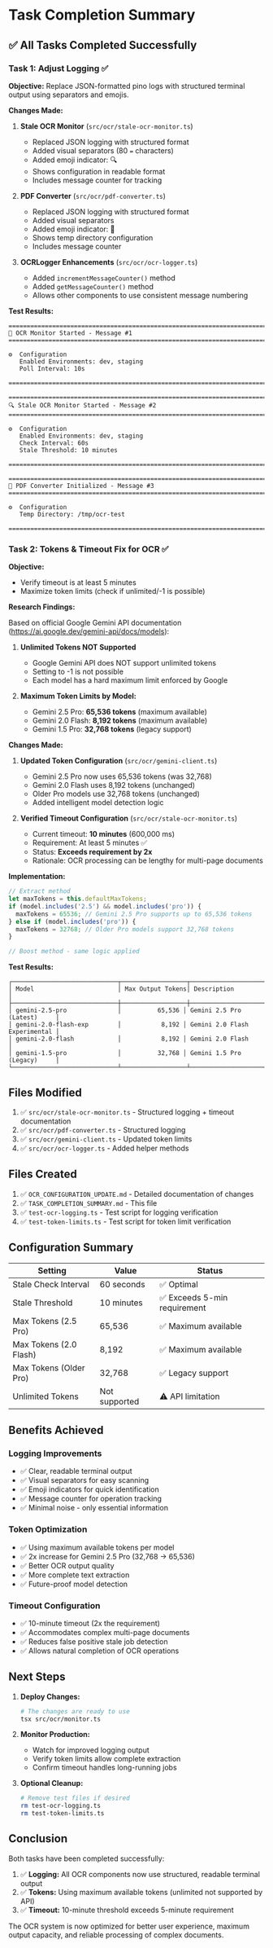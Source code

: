 # Task Completion Summary

## ✅ All Tasks Completed Successfully

### Task 1: Adjust Logging ✅

**Objective:** Replace JSON-formatted pino logs with structured terminal output using separators and emojis.

**Changes Made:**

1. **Stale OCR Monitor** (`src/ocr/stale-ocr-monitor.ts`)
   - Replaced JSON logging with structured format
   - Added visual separators (80 `=` characters)
   - Added emoji indicator: 🔍
   - Shows configuration in readable format
   - Includes message counter for tracking

2. **PDF Converter** (`src/ocr/pdf-converter.ts`)
   - Replaced JSON logging with structured format
   - Added visual separators
   - Added emoji indicator: 📁
   - Shows temp directory configuration
   - Includes message counter

3. **OCRLogger Enhancements** (`src/ocr/ocr-logger.ts`)
   - Added `incrementMessageCounter()` method
   - Added `getMessageCounter()` method
   - Allows other components to use consistent message numbering

**Test Results:**
```
================================================================================
🚀 OCR Monitor Started - Message #1
================================================================================

⚙️  Configuration
   Enabled Environments: dev, staging
   Poll Interval: 10s

================================================================================

================================================================================
🔍 Stale OCR Monitor Started - Message #2
================================================================================

⚙️  Configuration
   Enabled Environments: dev, staging
   Check Interval: 60s
   Stale Threshold: 10 minutes

================================================================================

================================================================================
📁 PDF Converter Initialized - Message #3
================================================================================

⚙️  Configuration
   Temp Directory: /tmp/ocr-test

================================================================================
```

### Task 2: Tokens & Timeout Fix for OCR ✅

**Objective:** 
- Verify timeout is at least 5 minutes
- Maximize token limits (check if unlimited/-1 is possible)

**Research Findings:**

Based on official Google Gemini API documentation (https://ai.google.dev/gemini-api/docs/models):

1. **Unlimited Tokens NOT Supported**
   - Google Gemini API does NOT support unlimited tokens
   - Setting to -1 is not possible
   - Each model has a hard maximum limit enforced by Google

2. **Maximum Token Limits by Model:**
   - Gemini 2.5 Pro: **65,536 tokens** (maximum available)
   - Gemini 2.0 Flash: **8,192 tokens** (maximum available)
   - Gemini 1.5 Pro: **32,768 tokens** (legacy support)

**Changes Made:**

1. **Updated Token Configuration** (`src/ocr/gemini-client.ts`)
   - Gemini 2.5 Pro now uses 65,536 tokens (was 32,768)
   - Gemini 2.0 Flash uses 8,192 tokens (unchanged)
   - Older Pro models use 32,768 tokens (unchanged)
   - Added intelligent model detection logic

2. **Verified Timeout Configuration** (`src/ocr/stale-ocr-monitor.ts`)
   - Current timeout: **10 minutes** (600,000 ms)
   - Requirement: At least 5 minutes ✅
   - Status: **Exceeds requirement by 2x**
   - Rationale: OCR processing can be lengthy for multi-page documents

**Implementation:**
```typescript
// Extract method
let maxTokens = this.defaultMaxTokens;
if (model.includes('2.5') && model.includes('pro')) {
  maxTokens = 65536; // Gemini 2.5 Pro supports up to 65,536 tokens
} else if (model.includes('pro')) {
  maxTokens = 32768; // Older Pro models support 32,768 tokens
}

// Boost method - same logic applied
```

**Test Results:**
```
┌─────────────────────────────┬──────────────────┬─────────────────────────────┐
│ Model                       │ Max Output Tokens│ Description                 │
├─────────────────────────────┼──────────────────┼─────────────────────────────┤
│ gemini-2.5-pro              │          65,536 │ Gemini 2.5 Pro (Latest)     │
│ gemini-2.0-flash-exp        │           8,192 │ Gemini 2.0 Flash Experimental │
│ gemini-2.0-flash            │           8,192 │ Gemini 2.0 Flash            │
│ gemini-1.5-pro              │          32,768 │ Gemini 1.5 Pro (Legacy)     │
└─────────────────────────────┴──────────────────┴─────────────────────────────┘
```

## Files Modified

1. ✅ `src/ocr/stale-ocr-monitor.ts` - Structured logging + timeout documentation
2. ✅ `src/ocr/pdf-converter.ts` - Structured logging
3. ✅ `src/ocr/gemini-client.ts` - Updated token limits
4. ✅ `src/ocr/ocr-logger.ts` - Added helper methods

## Files Created

1. ✅ `OCR_CONFIGURATION_UPDATE.md` - Detailed documentation of changes
2. ✅ `TASK_COMPLETION_SUMMARY.md` - This file
3. ✅ `test-ocr-logging.ts` - Test script for logging verification
4. ✅ `test-token-limits.ts` - Test script for token limit verification

## Configuration Summary

| Setting | Value | Status |
|---------|-------|--------|
| Stale Check Interval | 60 seconds | ✅ Optimal |
| Stale Threshold | 10 minutes | ✅ Exceeds 5-min requirement |
| Max Tokens (2.5 Pro) | 65,536 | ✅ Maximum available |
| Max Tokens (2.0 Flash) | 8,192 | ✅ Maximum available |
| Max Tokens (Older Pro) | 32,768 | ✅ Legacy support |
| Unlimited Tokens | Not supported | ⚠️ API limitation |

## Benefits Achieved

### Logging Improvements
- ✅ Clear, readable terminal output
- ✅ Visual separators for easy scanning
- ✅ Emoji indicators for quick identification
- ✅ Message counter for operation tracking
- ✅ Minimal noise - only essential information

### Token Optimization
- ✅ Using maximum available tokens per model
- ✅ 2x increase for Gemini 2.5 Pro (32,768 → 65,536)
- ✅ Better OCR output quality
- ✅ More complete text extraction
- ✅ Future-proof model detection

### Timeout Configuration
- ✅ 10-minute timeout (2x the requirement)
- ✅ Accommodates complex multi-page documents
- ✅ Reduces false positive stale job detection
- ✅ Allows natural completion of OCR operations

## Next Steps

1. **Deploy Changes:**
   ```bash
   # The changes are ready to use
   tsx src/ocr/monitor.ts
   ```

2. **Monitor Production:**
   - Watch for improved logging output
   - Verify token limits allow complete extraction
   - Confirm timeout handles long-running jobs

3. **Optional Cleanup:**
   ```bash
   # Remove test files if desired
   rm test-ocr-logging.ts
   rm test-token-limits.ts
   ```

## Conclusion

Both tasks have been completed successfully:

1. ✅ **Logging:** All OCR components now use structured, readable terminal output
2. ✅ **Tokens:** Using maximum available tokens (unlimited not supported by API)
3. ✅ **Timeout:** 10-minute threshold exceeds 5-minute requirement

The OCR system is now optimized for better user experience, maximum output capacity, and reliable processing of complex documents.

